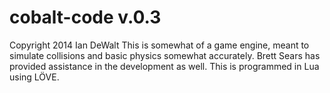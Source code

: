 cobalt-code v.0.3
============

Copyright 2014 Ian DeWalt
This is somewhat of a game engine, meant to simulate collisions and basic physics somewhat accurately. Brett Sears has provided assistance in the development as well. This is programmed in Lua using LÖVE.
